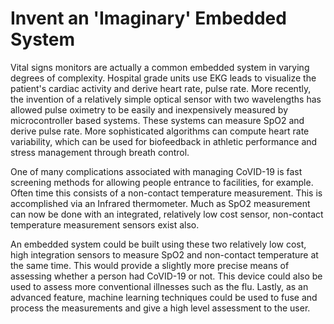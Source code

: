 # Invent an 'Imaginary' Embedded System

Vital signs monitors are actually a common embedded system in varying degrees of complexity. Hospital grade units use EKG leads to visualize the patient's cardiac activity and derive heart rate, pulse rate. More recently, the invention of a relatively simple optical sensor with two wavelengths has allowed pulse oximetry to be easily and inexpensively measured by microcontroller based systems. These systems can measure SpO2 and derive pulse rate. More sophisticated algorithms can compute heart rate variability, which can be used for biofeedback in athletic performance and stress management through breath control. 

One of many complications associated with managing CoVID-19 is fast screening methods for allowing people entrance to facilities, for example. Often time this consists of a non-contact temperature measurement. This is accomplished via an Infrared thermometer. Much as SpO2 measurement can now be done with an integrated, relatively low cost sensor, non-contact temperature measurement sensors exist also. 

An embedded system could be built using these two relatively low cost, high integration sensors to measure SpO2 and non-contact temperature at the same time. This would provide a slightly more precise means of assessing whether a person had CoVID-19 or not. This device could also be used to assess more conventional illnesses such as the flu. Lastly, as an advanced feature, machine learning techniques could be used to fuse and process the measurements and give a high level assessment to the user. 

